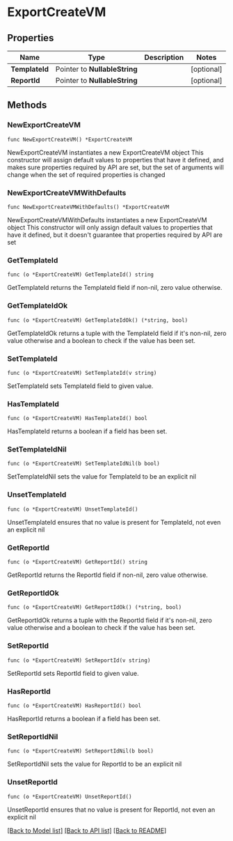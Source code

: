 # ExportCreateVM

## Properties

Name | Type | Description | Notes
------------ | ------------- | ------------- | -------------
**TemplateId** | Pointer to **NullableString** |  | [optional] 
**ReportId** | Pointer to **NullableString** |  | [optional] 

## Methods

### NewExportCreateVM

`func NewExportCreateVM() *ExportCreateVM`

NewExportCreateVM instantiates a new ExportCreateVM object
This constructor will assign default values to properties that have it defined,
and makes sure properties required by API are set, but the set of arguments
will change when the set of required properties is changed

### NewExportCreateVMWithDefaults

`func NewExportCreateVMWithDefaults() *ExportCreateVM`

NewExportCreateVMWithDefaults instantiates a new ExportCreateVM object
This constructor will only assign default values to properties that have it defined,
but it doesn't guarantee that properties required by API are set

### GetTemplateId

`func (o *ExportCreateVM) GetTemplateId() string`

GetTemplateId returns the TemplateId field if non-nil, zero value otherwise.

### GetTemplateIdOk

`func (o *ExportCreateVM) GetTemplateIdOk() (*string, bool)`

GetTemplateIdOk returns a tuple with the TemplateId field if it's non-nil, zero value otherwise
and a boolean to check if the value has been set.

### SetTemplateId

`func (o *ExportCreateVM) SetTemplateId(v string)`

SetTemplateId sets TemplateId field to given value.

### HasTemplateId

`func (o *ExportCreateVM) HasTemplateId() bool`

HasTemplateId returns a boolean if a field has been set.

### SetTemplateIdNil

`func (o *ExportCreateVM) SetTemplateIdNil(b bool)`

 SetTemplateIdNil sets the value for TemplateId to be an explicit nil

### UnsetTemplateId
`func (o *ExportCreateVM) UnsetTemplateId()`

UnsetTemplateId ensures that no value is present for TemplateId, not even an explicit nil
### GetReportId

`func (o *ExportCreateVM) GetReportId() string`

GetReportId returns the ReportId field if non-nil, zero value otherwise.

### GetReportIdOk

`func (o *ExportCreateVM) GetReportIdOk() (*string, bool)`

GetReportIdOk returns a tuple with the ReportId field if it's non-nil, zero value otherwise
and a boolean to check if the value has been set.

### SetReportId

`func (o *ExportCreateVM) SetReportId(v string)`

SetReportId sets ReportId field to given value.

### HasReportId

`func (o *ExportCreateVM) HasReportId() bool`

HasReportId returns a boolean if a field has been set.

### SetReportIdNil

`func (o *ExportCreateVM) SetReportIdNil(b bool)`

 SetReportIdNil sets the value for ReportId to be an explicit nil

### UnsetReportId
`func (o *ExportCreateVM) UnsetReportId()`

UnsetReportId ensures that no value is present for ReportId, not even an explicit nil

[[Back to Model list]](../README.md#documentation-for-models) [[Back to API list]](../README.md#documentation-for-api-endpoints) [[Back to README]](../README.md)


